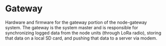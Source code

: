 # Gateway

Hardware and firmware for the gateway portion of the node-gateway system.  The gateway is the system master and is responsible for 
synchronizing logged data from the node units (through LoRa radio), storing that data on a local SD card, and pushing that data to 
a server via modem.
